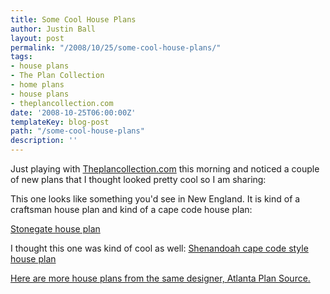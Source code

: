 ```yaml
---
title: Some Cool House Plans
author: Justin Ball
layout: post
permalink: "/2008/10/25/some-cool-house-plans/"
tags:
- house plans
- The Plan Collection
- home plans
- house plans
- theplancollection.com
date: '2008-10-25T06:00:00Z'
templateKey: blog-post
path: "/some-cool-house-plans"
description: ''
---
```


Just playing with [Theplancollection.com][1] this morning and noticed a couple of new plans that I thought looked pretty cool so I am sharing:

 [1]: http://www.theplancollection.com

This one looks like something you'd see in New England. It is kind of a craftsman house plan and kind of a cape code house plan:

<a href="http://www.theplancollection.com/house-plans/home-plan-24679">Stonegate house plan</a>

I thought this one was kind of cool as well:
<a href="http://www.theplancollection.com/house-plans/home-plan-24682">Shenandoah cape code style house plan</a>

<a href="http://www.theplancollection.com/house-plans/designer-107">Here are more house plans from the same designer, Atlanta Plan Source.</a>
